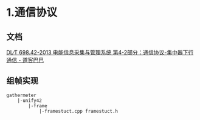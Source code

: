 # 1.通信协议

## 文档

[DL∕T 698.42-2013 电能信息采集与管理系统 第4-2部分：通信协议-集中器下行通信 - 道客巴巴](https://www.doc88.com/p-81399019545696.html)

## 组帧实现

```shell
gathermeter
	|-unify42
		|-frame
			|-framestuct.cpp framestuct.h
```

